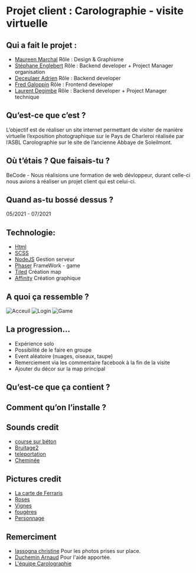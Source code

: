 # Projet client : Carolographie - visite virtuelle

## Qui a fait le projet :

- [Maureen Marchal](https://github.com/Maureenm41) Rôle : Design & Graphisme
- [Stéphane Englebert](https://github.com/stephane-englebert) Rôle : Backend developer + Project Manager organisation
- [Deceulaer Adrien](https://github.com/DeceulaerAdrien) Rôle : Backend developer
- [Fred Galoppin](https://github.com/fredgaloppin) Rôle : Frontend developer
- [Laurent Degimbe](https://github.com/DegimbeLaurent) Rôle : Backend developer + Project Manager technique

## Qu’est-ce que c’est ?

L’objectif est de réaliser un site internet permettant de visiter de manière virtuelle
l’exposition photographique sur le Pays de Charleroi réalisée par l’ASBL Carolographie sur le
site de l’ancienne Abbaye de Soleilmont.

## Où t’étais ? Que faisais-tu ?

BeCode - Nous réalisions une formation de web dévloppeur, durant celle-ci nous avions à réaliser un projet client qui est celui-ci.

## Quand as-tu bossé dessus ?

05/2021 - 07/2021

## Technologie:

- [Html]()
- [SCSS]()
- [NodeJS](https://nodejs.org/en/) Gestion serveur
- [Phaser](https://phaser.io/) FrameWork - game
- [Tiled](https://www.mapeditor.org/) Création map
- [Affinity](https://affinity.serif.com/fr/designer/) Création graphique

## A quoi ça ressemble ?

![Acceuil](https://github.com/DegimbeLaurent/Carolographie-App/blob/main/src/assets/readme/home.PNG)
![Login](https://github.com/DegimbeLaurent/Carolographie-App/blob/main/src/assets/readme/login.PNG)
![Game](https://github.com/DegimbeLaurent/Carolographie-App/blob/main/src/assets/readme/game.PNG)

## La progression…
  
  - Expérience solo
  - Possibilité de le faire en groupe
  - Event aléatoire (nuages, oiseaux, taupe)
  - Remerciement via les commentaire facebook à la fin de la visite
  - Ajouter du décor sur la map principal

## Qu’est-ce que ça contient ?

## Comment qu’on l’installe ?

## Sounds credit

  - [course sur béton](https://www.sound-fishing.net/bruitages/humain)
  - [Bruitage2](https://www.sound-fishing.net/bruitages/oiseaux-ambiances)
  - [teleportation](https://www.sound-fishing.net/bruitages/toon)
  - [Cheminée](https://www.sound-fishing.net/bruitages/feu)

## Pictures credit

- [La carte de Ferraris](https://www.kbr.be/fr/projets/la-carte-de-ferraris/)
- [Roses](https://pixabay.com/?utm_source=link-attribution&utm_medium=referral&utm_campaign=image&utm_content=576064)
- [Vignes](https://pixabay.com/?utm_source=link-attribution&utm_medium=referral&utm_campaign=image&utm_content=2026424)
- [fougères](https://pixabay.com/?utm_source=link-attribution&utm_medium=referral&utm_campaign=image&utm_content=297080)
- [Personnage](https://erikari.itch.io/elements-supremacy-assets)

## Remerciment

- [Iassogna christine]() Pour les photos prises sur place.
- [Duchemin Arnaud](https://github.com/Cervant3s) Pour l'aide apportée.
- [L'équipe Carolographie](https://www.carolographie.be/)
